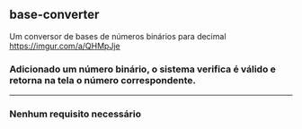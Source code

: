## base-converter
Um conversor de bases de números binários para decimal
<img>https://imgur.com/a/QHMpJje</img>

### Adicionado um número binário, o sistema verifica é válido e retorna na tela o número correspondente.

<hr>
<h3> Nenhum requisito necessário
